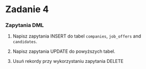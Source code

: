 # Zadanie 4

### Zapytania DML

1) Napisz zapytania INSERT do tabel `companies`, `job_offers` and `candidates`.

2) Napisz zapytania UPDATE do powyższych tabel.

3) Usuń rekordy przy wykorzystaniu zapytania DELETE